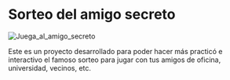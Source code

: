 <h1 aling="center"> Sorteo del amigo secreto </h1>

![Juega_al_amigo_secreto](https://github.com/user-attachments/assets/0fe22d9f-4c94-4485-b843-66675e01b6f6)


Este es un proyecto desarrollado para poder hacer más practicó e interactivo el famoso sorteo para jugar
con tus amigos de oficina, universidad, vecinos, etc.
